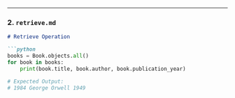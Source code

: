 
---

### 2. `retrieve.md`

```markdown
# Retrieve Operation

```python
books = Book.objects.all()
for book in books:
    print(book.title, book.author, book.publication_year)

# Expected Output:
# 1984 George Orwell 1949
